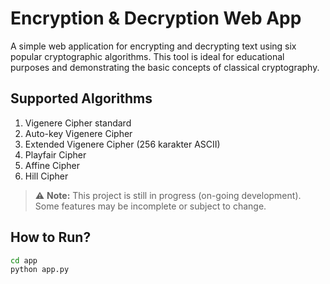 # Encryption & Decryption Web App

A simple web application for encrypting and decrypting text using six popular cryptographic algorithms. This tool is ideal for educational purposes and demonstrating the basic concepts of classical cryptography.

## Supported Algorithms

1. Vigenere Cipher standard
2. Auto-key Vigenere Cipher 
3. Extended Vigenere Cipher (256 karakter ASCII) 
4. Playfair Cipher  
5. Affine Cipher  
6. Hill Cipher

> ⚠️ **Note:** This project is still in progress (on-going development). Some features may be incomplete or subject to change.

## How to Run?

```bash
cd app
python app.py


